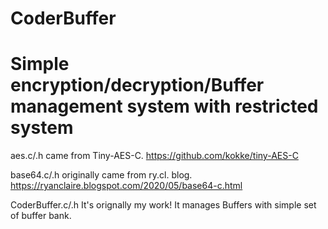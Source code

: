 # CoderBuffer
# Simple encryption/decryption/Buffer management system with restricted system

aes.c/.h came from Tiny-AES-C.
https://github.com/kokke/tiny-AES-C

base64.c/.h originally came from ry.cl. blog.
https://ryanclaire.blogspot.com/2020/05/base64-c.html

CoderBuffer.c/.h
It's orignally my work!
It manages Buffers with simple set of buffer bank.

